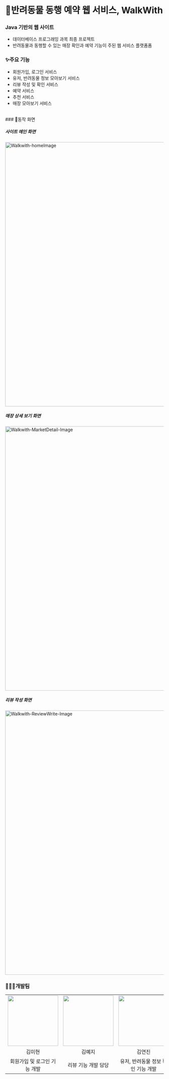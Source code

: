 # 🐶반려동물 동행 예약 웹 서비스, WalkWith

### Java 기반의 웹 사이트
- 데이터베이스 프로그래밍 과목 최종 프로젝트
- 반려동물과 동행할 수 있는 매장 확인과 예약 기능이 주된 웹 서비스 플랫폼폼

### ✨주요 기능
- 회원가입, 로그인 서비스
- 유저, 반려동물 정보 모아보기 서비스
- 리뷰 작성 및 확인 서비스
- 예약 서비스
- 추천 서비스
- 매장 모아보기 서비스

<br/>
### 🔎동작 화면
<div>
  <h5>사이트 메인 화면</h5>
  <img width="840" alt="Walkwith-homeImage" src="https://github.com/user-attachments/assets/7c870a0a-0230-4dc9-bbb4-45bfcd795314">
  <h5>매장 상세 보기 화면</h5>
  <img width="840" alt="Walkwith-MarketDetail-Image" src="https://github.com/user-attachments/assets/30ed05ad-267e-4b95-b582-362c7af43fed">
  <h5>리뷰 작성 화면</h5>
  <img width="840" alt="Walkwith-ReviewWrite-Image" src="https://github.com/user-attachments/assets/f11ff50d-4546-4c39-99b7-1696d6cdf821">
</div>

### 👩🏻‍💻개발팀
<table width = "100%">
  <tr>
      <td>
      <a href="https://github.com/mhyeon-kim ">                 
          <img src="https://avatars.githubusercontent.com/mhyeon-kim" width="160" />            
      </a>
    </td>
      <td>
      <a href="https://github.com/masIImaro ">                 
          <img src="https://avatars.githubusercontent.com/masIImaro" width="160" />            
      </a>
    </td>
    <td>
      <a href="https://github.com/dkwkckzk ">                 
          <img src="https://avatars.githubusercontent.com/dkwkckzk" width="160" />            
      </a>
    </td>
    <td>
      <a href="https://github.com/damdami-32 ">                 
          <img src="https://avatars.githubusercontent.com/damdami-32" width="160" />            
      </a>
    </td>
  </tr>
  <tr>
    <td align="center">김미현</td>
    <td align="center">김예지</td>
    <td align="center">김연진</td>
    <td align="center">임담희</td>
  </tr>
  <tr>
    <td align="center">회원가입 및 로그인 기능 개발</td>
    <td align="center">리뷰 기능 개발 담당</td>
    <td align="center">유저, 반려동물 정보 확인 기능 개발</td>
    <td align="center">추천 및 매장 확인 기능 개발</td>
  </tr>
</table>
